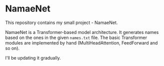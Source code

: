 # NamaeNet

This repository contains my small project - NamaeNet.

NamaeNet is a Transformer-based model architecture.
It generates names based on the ones in the given `names.txt` file.
The basic Transformer modules are implemented by hand (MultiHeadAttention, FeedForward and so on).

I'll be updating it gradually.
